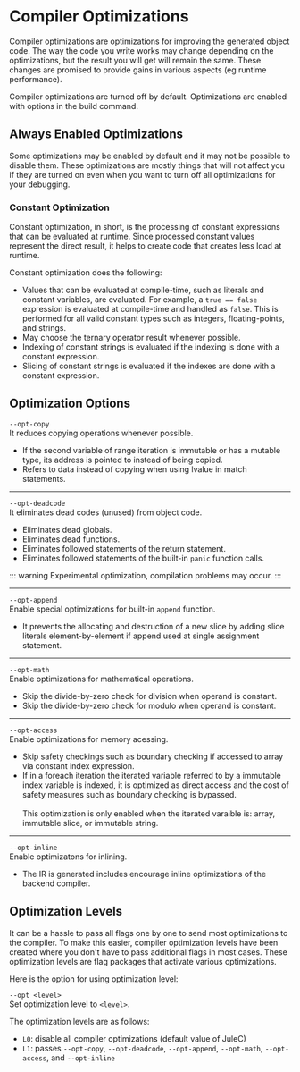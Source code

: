 # Compiler Optimizations

Compiler optimizations are optimizations for improving the generated object code.
The way the code you write works may change depending on the optimizations, but the result you will get will remain the same.
These changes are promised to provide gains in various aspects (eg runtime performance).

Compiler optimizations are turned off by default.
Optimizations are enabled with options in the build command.

## Always Enabled Optimizations

Some optimizations may be enabled by default and it may not be possible to disable them. These optimizations are mostly things that will not affect you if they are turned on even when you want to turn off all optimizations for your debugging.

### Constant Optimization

Constant optimization, in short, is the processing of constant expressions that can be evaluated at runtime. Since processed constant values ​​represent the direct result, it helps to create code that creates less load at runtime.

Constant optimization does the following:

- Values ​​that can be evaluated at compile-time, such as literals and constant variables, are evaluated. For example, a `true == false` expression is evaluated at compile-time and handled as `false`. This is performed for all valid constant types such as integers, floating-points, and strings.
- May choose the ternary operator result whenever possible.
- Indexing of constant strings is evaluated if the indexing is done with a constant expression.
- Slicing of constant strings is evaluated if the indexes are done with a constant expression.

## Optimization Options

`--opt-copy` \
It reduces copying operations whenever possible.

- If the second variable of range iteration is immutable or has a mutable type, its address is pointed to instead of being copied.
- Refers to data instead of copying when using lvalue in match statements.

---

`--opt-deadcode` \
It eliminates dead codes (unused) from object code.

- Eliminates dead globals.
- Eliminates dead functions.
- Eliminates followed statements of the return statement.
- Eliminates followed statements of the built-in `panic` function calls.

::: warning
Experimental optimization, compilation problems may occur.
:::

---

`--opt-append` \
Enable special optimizations for built-in `append` function.

- It prevents the allocating and destruction of a new slice by adding slice literals element-by-element if append used at single assignment statement.

---

`--opt-math` \
Enable optimizations for mathematical operations.

- Skip the divide-by-zero check for division when operand is constant.
- Skip the divide-by-zero check for modulo when operand is constant.

---

`--opt-access` \
Enable optimizations for memory acessing.

- Skip safety checkings such as boundary checking if accessed to array via constant index expression.
- If in a foreach iteration the iterated variable referred to by a immutable index variable is indexed, it is optimized as direct access and the cost of safety measures such as boundary checking is bypassed.\
\
This optimization is only enabled when the iterated varaible is: array, immutable slice, or immutable string.

---

`--opt-inline` \
Enable optimizatons for inlining.

- The IR is generated includes encourage inline optimizations of the backend compiler.

## Optimization Levels

It can be a hassle to pass all flags one by one to send most optimizations to the compiler.
To make this easier, compiler optimization levels have been created where you don't have to pass additional flags in most cases.
These optimization levels are flag packages that activate various optimizations.

Here is the option for using optimization level:

`--opt <level>` \
Set optimization level to `<level>`.

The optimization levels are as follows:

- `L0`: disable all compiler optimizations (default value of JuleC)
- `L1`: passes `--opt-copy`, `--opt-deadcode`, `--opt-append`, `--opt-math`, `--opt-access`, and `--opt-inline`
